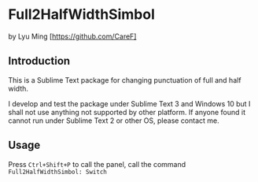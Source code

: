 # Full2HalfWidthSimbol
by Lyu Ming
[https://github.com/CareF]

## Introduction
This is a Sublime Text package for changing punctuation of full and half width. 

I develop and test the package under Sublime Text 3 and Windows 10 but I 
shall not use anything not supported by other platform. If anyone found 
it cannot run under Sublime Text 2 or other OS, please contact me. 

## Usage
Press `Ctrl+Shift+P` to call the panel, call the command `Full2HalfWidthSimbol: Switch`